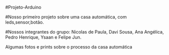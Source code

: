 #Projeto-Arduino
 
#Nosso primeiro projeto sobre uma casa automática, com leds,sensor,botão.

#Nossos integrantes do grupo: Nicolas de Paula, Davi Sousa, Ana Angélica, Pedro Henrique, Ysaan e Felipe Jun.

Algumas fotos e prints sobre o processo da casa automática

